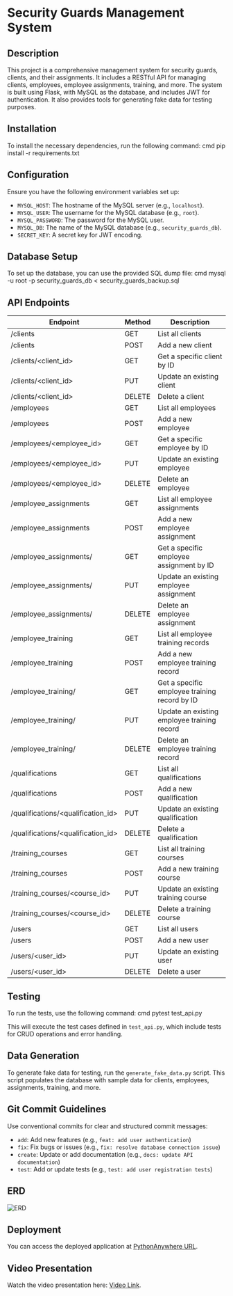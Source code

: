 # Security Guards Management System

## Description
This project is a comprehensive management system for security guards, clients, and their assignments. It includes a RESTful API for managing clients, employees, employee assignments, training, and more. The system is built using Flask, with MySQL as the database, and includes JWT for authentication. It also provides tools for generating fake data for testing purposes.

## Installation
To install the necessary dependencies, run the following command: cmd
pip install -r requirements.txt

## Configuration
Ensure you have the following environment variables set up:

- `MYSQL_HOST`: The hostname of the MySQL server (e.g., `localhost`).
- `MYSQL_USER`: The username for the MySQL database (e.g., `root`).
- `MYSQL_PASSWORD`: The password for the MySQL user.
- `MYSQL_DB`: The name of the MySQL database (e.g., `security_guards_db`).
- `SECRET_KEY`: A secret key for JWT encoding.

## Database Setup
To set up the database, you can use the provided SQL dump file: cmd
mysql -u root -p security_guards_db < security_guards_backup.sql

## API Endpoints

| Endpoint                          | Method | Description                                      |
|-----------------------------------|--------|--------------------------------------------------|
| /clients                          | GET    | List all clients                                 |
| /clients                          | POST   | Add a new client                                 |
| /clients/<client_id>              | GET    | Get a specific client by ID                      |
| /clients/<client_id>              | PUT    | Update an existing client                        |
| /clients/<client_id>              | DELETE | Delete a client                                  |
| /employees                        | GET    | List all employees                               |
| /employees                        | POST   | Add a new employee                               |
| /employees/<employee_id>          | GET    | Get a specific employee by ID                    |
| /employees/<employee_id>          | PUT    | Update an existing employee                      |
| /employees/<employee_id>          | DELETE | Delete an employee                               |
| /employee_assignments             | GET    | List all employee assignments                    |
| /employee_assignments             | POST   | Add a new employee assignment                    |
| /employee_assignments/<ids>       | GET    | Get a specific employee assignment by ID         |
| /employee_assignments/<ids>       | PUT    | Update an existing employee assignment           |
| /employee_assignments/<ids>       | DELETE | Delete an employee assignment                    |
| /employee_training                | GET    | List all employee training records               |
| /employee_training                | POST   | Add a new employee training record               |
| /employee_training/<ids>          | GET    | Get a specific employee training record by ID    |
| /employee_training/<ids>          | PUT    | Update an existing employee training record      |
| /employee_training/<ids>          | DELETE | Delete an employee training record               |
| /qualifications                   | GET    | List all qualifications                          |
| /qualifications                   | POST   | Add a new qualification                          |
| /qualifications/<qualification_id>| PUT    | Update an existing qualification                 |
| /qualifications/<qualification_id>| DELETE | Delete a qualification                           |
| /training_courses                 | GET    | List all training courses                        |
| /training_courses                 | POST   | Add a new training course                        |
| /training_courses/<course_id>     | PUT    | Update an existing training course               |
| /training_courses/<course_id>     | DELETE | Delete a training course                         |
| /users                            | GET    | List all users                                   |
| /users                            | POST   | Add a new user                                   |
| /users/<user_id>                  | PUT    | Update an existing user                          |
| /users/<user_id>                  | DELETE | Delete a user                                    |

## Testing
To run the tests, use the following command: cmd
pytest test_api.py

This will execute the test cases defined in `test_api.py`, which include tests for CRUD operations and error handling.

## Data Generation
To generate fake data for testing, run the `generate_fake_data.py` script. This script populates the database with sample data for clients, employees, assignments, training, and more.

## Git Commit Guidelines

Use conventional commits for clear and structured commit messages:

- `add`: Add new features (e.g., `feat: add user authentication`)
- `fix`: Fix bugs or issues (e.g., `fix: resolve database connection issue`)
- `create`: Update or add documentation (e.g., `docs: update API documentation`)
- `test`: Add or update tests (e.g., `test: add user registration tests`)

## ERD
![ERD](C:\Users\tanta\OneDrive\Desktop\Security-Guards-Management)

## Deployment
You can access the deployed application at [PythonAnywhere URL](https://espencer.pythonanywhere.com/).

## Video Presentation
Watch the video presentation here: [Video Link](your_video_link).
